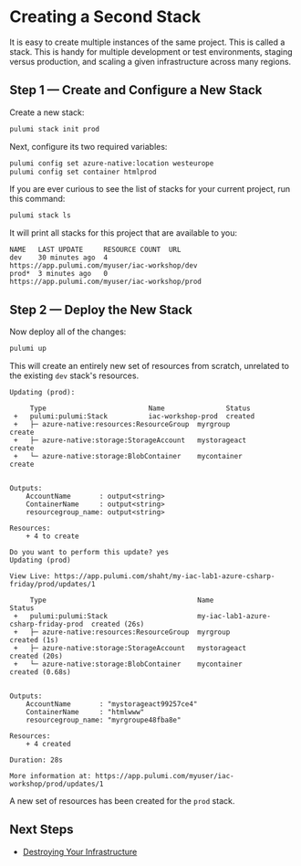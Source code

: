 # Creating a Second Stack

It is easy to create multiple instances of the same project. This is called a stack. This is handy for multiple development or test environments, staging versus production, and scaling a given infrastructure across many regions.

## Step 1 &mdash; Create and Configure a New Stack

Create a new stack:

```bash
pulumi stack init prod
```

Next, configure its two required variables:

```bash
pulumi config set azure-native:location westeurope
pulumi config set container htmlprod
```

If you are ever curious to see the list of stacks for your current project, run this command:

```bash
pulumi stack ls
```

It will print all stacks for this project that are available to you:

```
NAME   LAST UPDATE     RESOURCE COUNT  URL
dev    30 minutes ago  4               https://app.pulumi.com/myuser/iac-workshop/dev
prod*  3 minutes ago   0               https://app.pulumi.com/myuser/iac-workshop/prod
```

## Step 2 &mdash; Deploy the New Stack

Now deploy all of the changes:

```bash
pulumi up
```

This will create an entirely new set of resources from scratch, unrelated to the existing `dev` stack's resources.

```
Updating (prod):

     Type                         Name               Status
 +   pulumi:pulumi:Stack          iac-workshop-prod  created
 +   ├─ azure-native:resources:ResourceGroup  myrgroup                              create     
 +   ├─ azure-native:storage:StorageAccount   mystorageact                          create     
 +   └─ azure-native:storage:BlobContainer    mycontainer                           create     


Outputs:
    AccountName       : output<string>
    ContainerName     : output<string>
    resourcegroup_name: output<string>

Resources:
    + 4 to create

Do you want to perform this update? yes
Updating (prod)

View Live: https://app.pulumi.com/shaht/my-iac-lab1-azure-csharp-friday/prod/updates/1

     Type                                     Name                                  Status              
 +   pulumi:pulumi:Stack                      my-iac-lab1-azure-csharp-friday-prod  created (26s)       
 +   ├─ azure-native:resources:ResourceGroup  myrgroup                              created (1s)        
 +   ├─ azure-native:storage:StorageAccount   mystorageact                          created (20s)       
 +   └─ azure-native:storage:BlobContainer    mycontainer                           created (0.68s)     


Outputs:
    AccountName       : "mystorageact99257ce4"
    ContainerName     : "htmlwww"
    resourcegroup_name: "myrgroupe48fba8e"

Resources:
    + 4 created

Duration: 28s

More information at: https://app.pulumi.com/myuser/iac-workshop/prod/updates/1
```

A new set of resources has been created for the `prod` stack.

## Next Steps

* [Destroying Your Infrastructure](./07-destroying-your-infrastructure.md)
